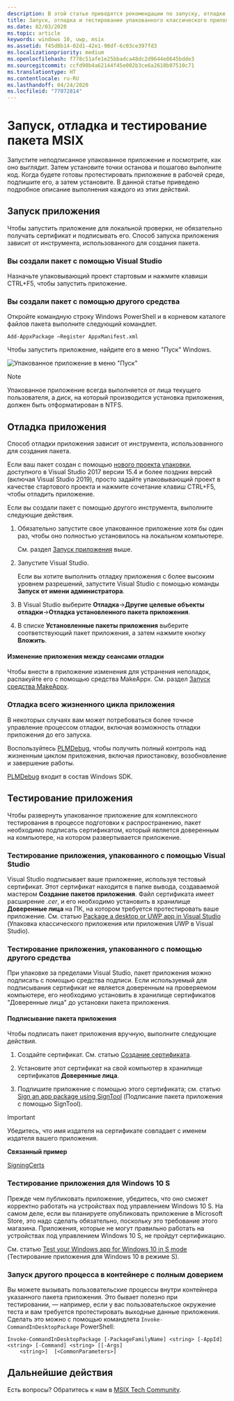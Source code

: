 ```yaml
---
description: В этой статье приводятся рекомендации по запуску, отладке и тестированию упакованного классического приложения, чтобы подготовить его к установке.
title: Запуск, отладка и тестирование упакованного классического приложения (мост для классических приложений)
ms.date: 02/03/2020
ms.topic: article
keywords: windows 10, uwp, msix
ms.assetid: f45d8b14-02d1-42e1-98df-6c03ce397fd3
ms.localizationpriority: medium
ms.openlocfilehash: f778c51afe1e25bbadca48dc2d9644e8645bdde3
ms.sourcegitcommit: ccfd90b4a62144f45e002b3ce6a2618b07510c71
ms.translationtype: HT
ms.contentlocale: ru-RU
ms.lasthandoff: 04/24/2020
ms.locfileid: "77072814"
---
```

# <a name="run-debug-and-test-an-msix-package"></a>Запуск, отладка и тестирование пакета MSIX

Запустите неподписанное упакованное приложение и посмотрите, как оно выглядит. Затем установите точки останова и пошагово выполните код. Когда будете готовы протестировать приложение в рабочей среде, подпишите его, а затем установите. В данной статье приведено подробное описание выполнения каждого из этих действий.

<a id="run-app" />

## <a name="run-your-application"></a>Запуск приложения

Чтобы запустить приложение для локальной проверки, не обязательно получать сертификат и подписывать его. Способ запуска приложения зависит от инструмента, использованного для создания пакета.

### <a name="you-created-the-package-by-using-visual-studio"></a>Вы создали пакет с помощью Visual Studio

Назначьте упаковывающий проект стартовым и нажмите клавиши CTRL+F5, чтобы запустить приложение.

### <a name="you-created-the-package-using-a-different-tool"></a>Вы создали пакет с помощью другого средства

Откройте командную строку Windows PowerShell и в корневом каталоге файлов пакета выполните следующий командлет.

```
Add-AppxPackage –Register AppxManifest.xml
```
Чтобы запустить приложение, найдите его в меню "Пуск" Windows.

![Упакованное приложение в меню "Пуск"](images/converted-app-installed.png)

> [!NOTE]
> Упакованное приложение всегда выполняется от лица текущего пользователя, а диск, на который производится установка приложения, должен быть отформатирован в NTFS.

## <a name="debug-your-app"></a>Отладка приложения

Способ отладки приложения зависит от инструмента, использованного для создания пакета.

Если ваш пакет создан с помощью [нового проекта упаковки](desktop-to-uwp-packaging-dot-net.md#new-packaging-project), доступного в Visual Studio 2017 версии 15.4 и более поздних версий (включая Visual Studio 2019), просто задайте упаковывающий проект в качестве стартового проекта и нажмите сочетание клавиш CTRL+F5, чтобы отладить приложение.

Если вы создали пакет с помощью другого инструмента, выполните следующие действия.

1. Обязательно запустите свое упакованное приложение хотя бы один раз, чтобы оно полностью установилось на локальном компьютере.

   См. раздел [Запуск приложения](#run-app) выше.

2. Запустите Visual Studio.

   Если вы хотите выполнить отладку приложения с более высоким уровнем разрешений, запустите Visual Studio с помощью команды **Запуск от имени администратора**.

3. В Visual Studio выберите **Отладка**->**Другие целевые объекты отладки**->**Отладка установленного пакета приложения**.

4. В списке **Установленные пакеты приложения** выберите соответствующий пакет приложения, а затем нажмите кнопку **Вложить**.

#### <a name="modify-your-application-in-between-debug-sessions"></a>Изменение приложения между сеансами отладки

Чтобы внести в приложение изменения для устранения неполадок, распакуйте его с помощью средства MakeAppx. См. раздел [Запуск средства MakeAppx](desktop-to-uwp-manual-conversion.md#make-appx).

### <a name="debug-the-entire-application-lifecycle"></a>Отладка всего жизненного цикла приложения

В некоторых случаях вам может потребоваться более точное управление процессом отладки, включая возможность отладки приложения до его запуска.

Воспользуйтесь [PLMDebug](https://msdn.microsoft.com/library/windows/hardware/jj680085(v=vs.85).aspx), чтобы получить полный контроль над жизненным циклом приложения, включая приостановку, возобновление и завершение работы.

[PLMDebug](https://msdn.microsoft.com/library/windows/hardware/jj680085(v=vs.85).aspx) входит в состав Windows SDK.

## <a name="test-your-app"></a>Тестирование приложения

Чтобы развернуть упакованное приложение для комплексного тестирования в процессе подготовки к распространению, пакет необходимо подписать сертификатом, который является доверенным на компьютере, на котором развертывается приложение.

### <a name="test-an-application-that-you-packaged-by-using-visual-studio"></a>Тестирование приложения, упакованного с помощью Visual Studio

Visual Studio подписывает ваше приложение, используя тестовый сертификат. Этот сертификат находится в папке вывода, создаваемой мастером **Создание пакетов приложения**. Файл сертификата имеет расширение *.cer*, и его необходимо установить в хранилище **Доверенные лица** на ПК, на котором требуется протестировать ваше приложение. См. статью [Package a desktop or UWP app in Visual Studio](../package/packaging-uwp-apps.md#generate-an-app-package) (Упаковка классического приложения или приложения UWP в Visual Studio).

### <a name="test-an-application-that-you-packaged-using-a-different-tool"></a>Тестирование приложения, упакованного с помощью другого средства

При упаковке за пределами Visual Studio, пакет приложения можно подписать с помощью средства подписи. Если используемый для подписывания сертификат не является доверенным на проверяемом компьютере, его необходимо установить в хранилище сертификатов "Доверенные лица" до установки пакета приложения. 

#### <a name="sign-your-application-package"></a>Подписывание пакета приложения

Чтобы подписать пакет приложения вручную, выполните следующие действия.

1. Создайте сертификат. См. статью [Создание сертификата](../package/create-certificate-package-signing.md).

2. Установите этот сертификат на свой компьютер в хранилище сертификатов **Доверенные лица**.

3. Подпишите приложение с помощью этого сертификата; см. статью [Sign an app package using SignTool](../package/sign-app-package-using-signtool.md) (Подписание пакета приложения с помощью SignTool).

  > [!IMPORTANT]
  > Убедитесь, что имя издателя на сертификате совпадает с именем издателя вашего приложения.

**Связанный пример**

[SigningCerts](https://github.com/Microsoft/DesktopBridgeToUWP-Samples/tree/master/Samples/SigningCerts)


### <a name="test-your-application-for-windows-10-s"></a>Тестирование приложения для Windows 10 S

Прежде чем публиковать приложение, убедитесь, что оно сможет корректно работать на устройствах под управлением Windows 10 S. На самом деле, если вы планируете опубликовать приложение в Microsoft Store, это надо сделать обязательно, поскольку это требование этого магазина. Приложения, которые не могут правильно работать на устройствах под управлением Windows 10 S, не пройдут сертификацию.

См. статью [Test your Windows app for Windows 10 in S mode](desktop-to-uwp-test-windows-s.md) (Тестирование приложения для Windows 10 в режиме S).

### <a name="run-another-process-inside-the-full-trust-container"></a>Запуск другого процесса в контейнере с полным доверием

Вы можете вызывать пользовательские процессы внутри контейнера указанного пакета приложения. Это бывает полезно при тестировании, — например, если у вас пользовательское окружение теста и вам требуется протестировать выходные данные приложения. Сделать это можно с помощью командлета ```Invoke-CommandInDesktopPackage``` PowerShell:

```CMD
Invoke-CommandInDesktopPackage [-PackageFamilyName] <string> [-AppId] <string> [-Command] <string> [[-Args]
    <string>]  [<CommonParameters>]
```

## <a name="next-steps"></a>Дальнейшие действия

Есть вопросы? Обратитесь к нам в [MSIX Tech Community](https://techcommunity.microsoft.com/t5/msix/ct-p/MSIX).
